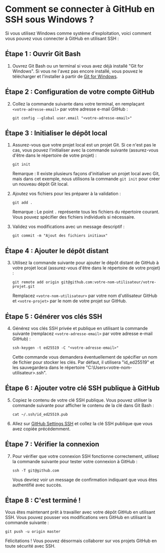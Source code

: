 # Comment se connecter à GitHub en SSH sous Windows ?

Si vous utilisez Windows comme système d'exploitation, voici comment vous pouvez vous connecter à GitHub en utilisant SSH :

## Étape 1 : Ouvrir Git Bash

1. Ouvrez Git Bash ou un terminal si vous avez déjà installé "Git for Windows". Si vous ne l'avez pas encore installé, vous pouvez le télécharger et l'installer à partir de [Git for Windows](https://gitforwindows.org/).

## Étape 2 : Configuration de votre compte GitHub

2. Collez la commande suivante dans votre terminal, en remplaçant `<votre-adresse-email>` par votre adresse e-mail GitHub :
   ```shell
   git config --global user.email "<votre-adresse-email>"
   ```

## Étape 3 : Initialiser le dépôt local

1. Assurez-vous que votre projet local est un projet Git. Si ce n'est pas le cas, vous pouvez l'initialiser avec la commande suivante (assurez-vous d'être dans le répertoire de votre projet) :

   ```shell
   git init
   ```

   Remarque : Il existe plusieurs façons d'initialiser un projet local avec Git, mais dans cet exemple, nous utilisons la commande ```git init``` pour créer un nouveau dépôt Git local.


2. Ajoutez vos fichiers pour les préparer à la validation :
   ```shell
   git add .
   ```

   Remarque : Le point `.` représente tous les fichiers du répertoire courant. Vous pouvez spécifier des fichiers individuels si nécessaire.


3. Validez vos modifications avec un message descriptif :
   ```shell
   git commit -m "Ajout des fichiers initiaux"
   ```

## Étape 4 : Ajouter le dépôt distant

3. Utilisez la commande suivante pour ajouter le dépôt distant de GitHub à votre projet local (assurez-vous d'être dans le répertoire de votre projet) :
   ```shell
   git remote add origin git@github.com:votre-nom-utilisateur/votre-projet.git
   ```
   Remplacez `<votre-nom-utilisateur>` par votre nom d'utilisateur GitHub et `<votre-projet>` par le nom de votre projet sur GitHub.

## Étape 5 : Générer vos clés SSH

4. Générez vos clés SSH privée et publique en utilisant la commande suivante (remplacez `<votre-adresse-email>` par votre adresse e-mail GitHub) :
   ```shell
   ssh-keygen -t ed25519 -C "<votre-adresse-email>"
   ```

   Cette commande vous demandera éventuellement de spécifier un nom de fichier pour stocker les clés. Par défaut, il utilisera "id_ed25519" et les sauvegardera dans le répertoire "C:\Users\<votre-nom-utilisateur>\.ssh\".

## Étape 6 : Ajouter votre clé SSH publique à GitHub

5. Copiez le contenu de votre clé SSH publique. Vous pouvez utiliser la commande suivante pour afficher le contenu de la clé dans Git Bash :
   ```shell
   cat ~/.ssh/id_ed25519.pub
   ```

6. Allez sur [GitHub Settings SSH](https://github.com/settings/ssh/new) et collez la clé SSH publique que vous avez copiée précédemment.

## Étape 7 : Vérifier la connexion

7. Pour vérifier que votre connexion SSH fonctionne correctement, utilisez la commande suivante pour tester votre connexion à GitHub :
   ```shell
   ssh -T git@github.com
   ```

   Vous devriez voir un message de confirmation indiquant que vous êtes authentifié avec succès.

## Étape 8 : C'est terminé !

Vous êtes maintenant prêt à travailler avec votre dépôt GitHub en utilisant SSH. Vous pouvez pousser vos modifications vers GitHub en utilisant la commande suivante :

```shell
git push -u origin master
```

Félicitations ! Vous pouvez désormais collaborer sur vos projets GitHub en toute sécurité avec SSH.
